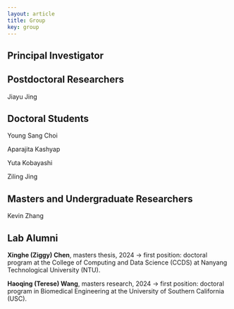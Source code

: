 ```yaml
---
layout: article
title: Group
key: group
---
```


## Principal Investigator



## Postdoctoral Researchers

Jiayu Jing


## Doctoral Students

Young Sang Choi

Aparajita Kashyap

Yuta Kobayashi

Ziling Jing

## Masters and Undergraduate Researchers

Kevin Zhang

## Lab Alumni

**Xinghe (Ziggy) Chen**, masters thesis, 2024 &#8594; first position: doctoral program at the College of Computing and Data Science (CCDS) at Nanyang Technological University (NTU).

**Haoqing (Terese) Wang**, masters research, 2024 &#8594; first position: doctoral program in Biomedical Engineering at the University of Southern California (USC).